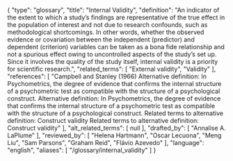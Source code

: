 {
    "type": "glossary",
    "title": "Internal Validity",
    "definition": "An indicator of the extent to which a study’s findings are representative of the true effect in the population of interest and not due to research confounds, such as methodological shortcomings. In other words, whether the observed evidence or covariation between the independent (predictor) and dependent (criterion) variables can be taken as a bona fide relationship and not a spurious effect owing to uncontrolled aspects of the study’s set up. Since it involves the quality of the study itself, internal validity is a priority for scientific research.",
    "related_terms": [
        "External validity",
        "Validity"
    ],
    "references": [
        "Campbell and Stanley (1966) Alternative definition: In Psychometrics, the degree of evidence that confirms the internal structure of a psychometric test as compatible with the structure of a psychological construct. Alternative definition: In Psychometrics, the degree of evidence that confirms the internal structure of a psychometric test as compatible with the structure of a psychological construct. Related terms to alternative definition: Construct validity Related terms to alternative definition: Construct validity"
    ],
    "alt_related_terms": [
        null
    ],
    "drafted_by": [
        "Annalise A. LaPlume"
    ],
    "reviewed_by": [
        "Helena Hartmann",
        "Oscar Lecuona",
        "Meng Liu",
        "Sam Parsons",
        "Graham Reid",
        "Flávio Azevedo"
    ],
    "language": "english",
    "aliases": [
        "/glossary/internal_validity"
    ]
}